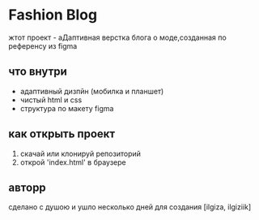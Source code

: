 # Fashion Blog 
жтот проект  - аДаптивная верстка блога о моде,созданная по референсу из figma
## что внутри
- адаптивный дизпйн (мобилка и планшет)
- чистый  html и css
- структура по макету figma
## как открыть проект
1. скачай или клонируй репозиторий
2. открой 'index.html' в браузере
## авторр
сделано с душою и ушло несколько дней для создания [ilgiza, ilgiziik]
